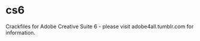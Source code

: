 cs6
===

Crackfiles for Adobe Creative Suite 6 - please visit adobe4all.tumblr.com for information.
